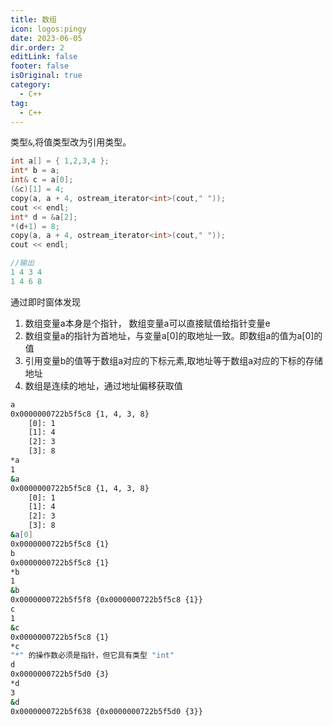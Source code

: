 ```yaml
---
title: 数组
icon: logos:pingy
date: 2023-06-05
dir.order: 2
editLink: false
footer: false
isOriginal: true
category:
  - C++
tag:
  - C++
---
```


类型`&`,将值类型改为引用类型。

```c++
int a[] = { 1,2,3,4 };
int* b = a;
int& c = a[0];
(&c)[1] = 4;
copy(a, a + 4, ostream_iterator<int>(cout," "));
cout << endl;
int* d = &a[2];
*(d+1) = 8;
copy(a, a + 4, ostream_iterator<int>(cout," "));
cout << endl;

//输出
1 4 3 4
1 4 6 8
```

通过即时窗体发现
1. 数组变量a本身是个指针， 数组变量a可以直接赋值给指针变量e
2. 数组变量a的指针为首地址，与变量a[0]的取地址一致。即数组a的值为a[0]的值
3. 引用变量b的值等于数组a对应的下标元素,取地址等于数组a对应的下标的存储地址
4. 数组是连续的地址，通过地址偏移获取值

```bash
a
0x0000000722b5f5c8 {1, 4, 3, 8}
    [0]: 1
    [1]: 4
    [2]: 3
    [3]: 8
*a
1
&a
0x0000000722b5f5c8 {1, 4, 3, 8}
    [0]: 1
    [1]: 4
    [2]: 3
    [3]: 8
&a[0]
0x0000000722b5f5c8 {1}
b
0x0000000722b5f5c8 {1}
*b
1
&b
0x0000000722b5f5f8 {0x0000000722b5f5c8 {1}}
c
1
&c
0x0000000722b5f5c8 {1}
*c
"*" 的操作数必须是指针，但它具有类型 "int"
d
0x0000000722b5f5d0 {3}
*d
3
&d
0x0000000722b5f638 {0x0000000722b5f5d0 {3}}
```